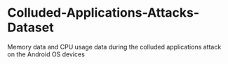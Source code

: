 # Colluded-Applications-Attacks-Dataset
Memory data and CPU usage data during the colluded applications attack on the Android OS devices
